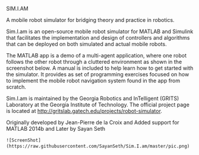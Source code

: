 SIM.I.AM

A mobile robot simulator for bridging theory and practice in robotics.

Sim.I.am is an open-source mobile robot simulator for MATLAB and Simulink that facilitates the implementation and design of controllers and algorithms that can be deployed on both simulated and actual mobile robots.

The MATLAB app is a demo of a multi-agent application, where one robot follows the other robot through a cluttered environment as shown in the screenshot below. A manual is included to help learn how to get started with the simulator. It provides as set of programming exercises focused on how to implement the mobile robot navigation system found in the app from scratch.

Sim.I.am is maintained by the Georgia Robotics and InTelligent (GRITS) Laboratory at the Georgia Institute of Technology. The official project page is located at http://gritslab.gatech.edu/projects/robot-simulator.

Originally developed by Jean-Pierre de la Croix and Added support for MATLAB 2014b and Later by Sayan Seth

    ![ScreenShot](https://raw.githubusercontent.com/SayanSeth/Sim.I.am/master/pic.png)
